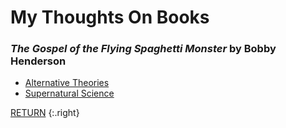 # My Thoughts On Books

### *The Gospel of the Flying Spaghetti Monster* by Bobby Henderson
* [Alternative Theories](/Book%20Notes/Alternative%20Theories)
* [Supernatural Science](/Book%20Notes/Supernatural%20Science)


[RETURN](/)
{:.right}
